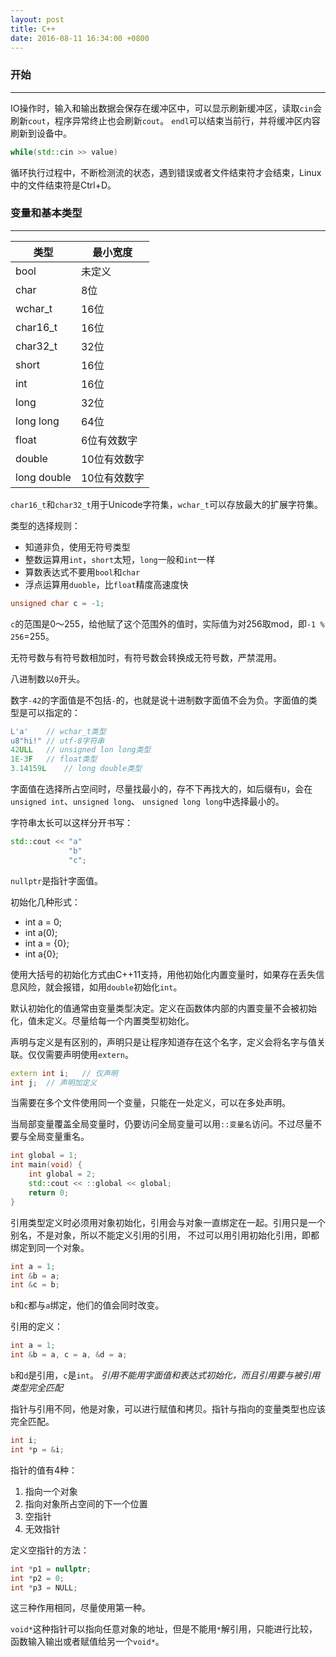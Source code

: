 ```yaml
---
layout: post
title: C++
date: 2016-08-11 16:34:00 +0800
---
```


### 开始
---

IO操作时，输入和输出数据会保存在缓冲区中，可以显示刷新缓冲区，读取`cin`会刷新`cout`，程序异常终止也会刷新`cout`。
`endl`可以结束当前行，并将缓冲区内容刷新到设备中。

```c++
while(std::cin >> value)
```
循环执行过程中，不断检测流的状态，遇到错误或者文件结束符才会结束，Linux中的文件结束符是Ctrl+D。

### 变量和基本类型
---

类型        | 最小宽度
------------|-----------
bool        | 未定义
char        | 8位
wchar_t     | 16位
char16_t    | 16位
char32_t    | 32位
short       | 16位
int         | 16位
long        | 32位
long long   | 64位
float       | 6位有效数字
double      | 10位有效数字
long double | 10位有效数字

`char16_t`和`char32_t`用于Unicode字符集，`wchar_t`可以存放最大的扩展字符集。

类型的选择规则：

- 知道非负，使用无符号类型
- 整数运算用`int`，`short`太短，`long`一般和`int`一样
- 算数表达式不要用`bool`和`char`
- 浮点运算用`duoble`，比`float`精度高速度快

```c++
unsigned char c = -1;
```
`c`的范围是0～255，给他赋了这个范围外的值时，实际值为对256取mod，即`-1 % 256`=255。

无符号数与有符号数相加时，有符号数会转换成无符号数，严禁混用。

八进制数以`0`开头。

数字`-42`的字面值是不包括`-`的，也就是说十进制数字面值不会为负。字面值的类型是可以指定的：

```c++
L'a'    // wchar_t类型
u8"hi!" // utf-8字符串
42ULL   // unsigned lon long类型
1E-3F   // float类型
3.14159L    // long double类型
```
字面值在选择所占空间时，尽量找最小的，存不下再找大的，如后缀有`U`，会在`unsigned int`、`unsigned long`、
`unsigned long long`中选择最小的。

字符串太长可以这样分开书写：

```c++
std::cout << "a"
             "b"
             "c";
```

`nullptr`是指针字面值。

初始化几种形式：

- int a = 0;
- int a(0);
- int a = {0};
- int a{0};

使用大括号的初始化方式由C++11支持，用他初始化内置变量时，如果存在丢失信息风险，就会报错，如用`double`初始化`int`。

默认初始化的值通常由变量类型决定。定义在函数体内部的内置变量不会被初始化，值未定义。尽量给每一个内置类型初始化。

声明与定义是有区别的，声明只是让程序知道存在这个名字，定义会将名字与值关联。仅仅需要声明使用`extern`。

```c++
extern int i;   // 仅声明
int j;  // 声明加定义
```
当需要在多个文件使用同一个变量，只能在一处定义，可以在多处声明。

当局部变量覆盖全局变量时，仍要访问全局变量可以用`::变量名`访问。不过尽量不要与全局变量重名。



```c++
int global = 1;
int main(void) {
    int global = 2;
    std::cout << ::global << global;
    return 0;
}
```

引用类型定义时必须用对象初始化，引用会与对象一直绑定在一起。引用只是一个别名，不是对象，所以不能定义引用的引用，
不过可以用引用初始化引用，即都绑定到同一个对象。

```c++
int a = 1;
int &b = a;
int &c = b;
```
`b`和`c`都与`a`绑定，他们的值会同时改变。

引用的定义：

```c++
int a = 1;
int &b = a, c = a, &d = a;
```
`b`和`d`是引用，`c`是`int`。
*引用不能用字面值和表达式初始化，而且引用要与被引用类型完全匹配*

指针与引用不同，他是对象，可以进行赋值和拷贝。指针与指向的变量类型也应该完全匹配。

```c++
int i;
int *p = &i;
```

指针的值有4种：

1. 指向一个对象
2. 指向对象所占空间的下一个位置
3. 空指针
4. 无效指针

定义空指针的方法：

```c++
int *p1 = nullptr;
int *p2 = 0;
int *p3 = NULL;
```
这三种作用相同，尽量使用第一种。

`void*`这种指针可以指向任意对象的地址，但是不能用`*`解引用，只能进行比较，函数输入输出或者赋值给另一个`void*`。
